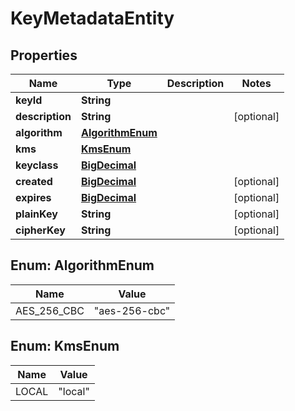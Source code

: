# KeyMetadataEntity

## Properties
Name | Type | Description | Notes
------------ | ------------- | ------------- | -------------
**keyId** | **String** |  | 
**description** | **String** |  |  [optional]
**algorithm** | [**AlgorithmEnum**](#AlgorithmEnum) |  | 
**kms** | [**KmsEnum**](#KmsEnum) |  | 
**keyclass** | [**BigDecimal**](BigDecimal.md) |  | 
**created** | [**BigDecimal**](BigDecimal.md) |  |  [optional]
**expires** | [**BigDecimal**](BigDecimal.md) |  |  [optional]
**plainKey** | **String** |  |  [optional]
**cipherKey** | **String** |  |  [optional]

<a name="AlgorithmEnum"></a>
## Enum: AlgorithmEnum
Name | Value
---- | -----
AES_256_CBC | &quot;aes-256-cbc&quot;

<a name="KmsEnum"></a>
## Enum: KmsEnum
Name | Value
---- | -----
LOCAL | &quot;local&quot;
